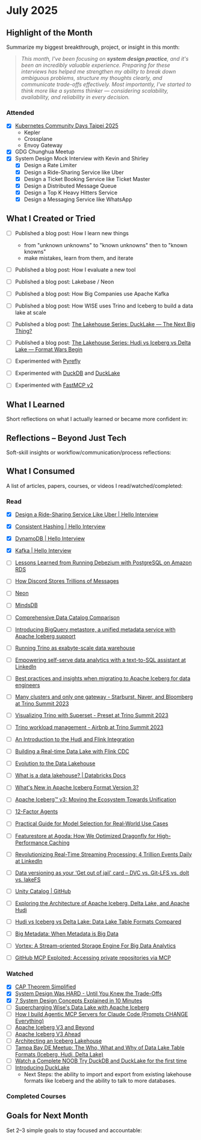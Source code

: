 # July 2025

## Highlight of the Month
Summarize my biggest breakthrough, project, or insight in this month:

> *This month, I've been focusing on **system design practice**, and it's been an incredibly valuable experience. Preparing for these interviews has helped me strengthen my ability to break down ambiguous problems, structure my thoughts clearly, and communicate trade-offs effectively. Most importantly, I've started to think more like a systems thinker — considering scalability, availability, and reliability in every decision.*

### Attended

- [x] [Kubernetes Community Days Taipei 2025](https://kcd-taipei-2025.sessionize.com/schedule)
    - Kepler
    - Crossplane
    - Envoy Gateway
- [x] GDG Chunghua Meetup
- [x] System Design Mock Interview with Kevin and Shirley
    - [x] Design a Rate Limiter
    - [x] Design a Ride-Sharing Service like Uber
    - [x] Design a Ticket Booking Service like Ticket Master
    - [x] Design a Distributed Message Queue
    - [x] Design a Top K Heavy Hitters Service
    - [x] Design a Messaging Service like WhatsApp

## What I Created or Tried

- [ ] Published a blog post: How I learn new things
    - from "unknown unknowns" to "known unknowns" then to "known knowns"
    - make mistakes, learn from them, and iterate
- [ ] Published a blog post: How I evaluate a new tool
- [ ] Published a blog post: Lakebase / Neon
- [ ] Published a blog post: How Big Companies use Apache Kafka
- [ ] Published a blog post: How WISE uses Trino and Iceberg to build a data lake at scale
- [ ] Published a blog post: [The Lakehouse Series: DuckLake — The Next Big Thing?](../blog/posts/ducklake-the-next-big-thing.md)
- [ ] Published a blog post: [The Lakehouse Series: Hudi vs Iceberg vs Delta Lake — Format Wars Begin](../blog/posts/hudi-vs-iceberg-vs-delta-lake.md)
- [ ] Experimented with [Pyrefly](https://pyrefly.org/)
- [ ] Experimented with [DuckDB](https://duckdb.org/) and [DuckLake](https://ducklake.select/)
- [ ] Experimented with [FastMCP v2](https://github.com/jlowin/fastmcp)


## What I Learned
Short reflections on what I actually learned or became more confident in:



## Reflections – Beyond Just Tech
Soft-skill insights or workflow/communication/process reflections:



## What I Consumed
A list of articles, papers, courses, or videos I read/watched/completed:



### Read

- [x] [Design a Ride-Sharing Service Like Uber | Hello Interview](https://www.hellointerview.com/learn/system-design/problem-breakdowns/uber)
- [x] [Consistent Hashing | Hello Interview](https://www.hellointerview.com/learn/system-design/deep-dives/consistent-hashing)
- [x] [DynamoDB | Hello Interview](https://www.hellointerview.com/learn/system-design/deep-dives/dynamodb)
- [x] [Kafka | Hello Interview](https://www.hellointerview.com/learn/system-design/deep-dives/kafka)
- [ ] [Lessons Learned from Running Debezium with PostgreSQL on Amazon RDS](https://debezium.io/blog/2020/02/25/lessons-learned-running-debezium-with-postgresql-on-rds/)
- [ ] [How Discord Stores Trillions of Messages](https://discord.com/blog/how-discord-stores-trillions-of-messages)
- [ ] [Neon](https://github.com/neondatabase/neon)
- [ ] [MindsDB](https://github.com/mindsdb/mindsdb)
- [ ] [Comprehensive Data Catalog Comparison](https://www.onehouse.ai/blog/comprehensive-data-catalog-comparison)
- [ ] [Introducing BigQuery metastore, a unified metadata service with Apache Iceberg support](https://cloud.google.com/blog/products/data-analytics/introducing-bigquery-metastore-fully-managed-metadata-service)
- [ ] [Running Trino as exabyte-scale data warehouse](https://www.youtube.com/watch?v=WuUS73QPuZE)
- [ ] [Empowering self-serve data analytics with a text-to-SQL assistant at LinkedIn](https://www.youtube.com/watch?v=rl4GLNEVkjo)
- [ ] [Best practices and insights when migrating to Apache Iceberg for data engineers](https://www.youtube.com/watch?v=dKQ2zShNlyQ)
- [ ] [Many clusters and only one gateway - Starburst, Naver, and Bloomberg at Trino Summit 2023](https://www.youtube.com/watch?v=2qwBcKmQSn0)
- [ ] [Visualizing Trino with Superset - Preset at Trino Summit 2023](https://www.youtube.com/watch?v=idk0GMxs8vE)
- [ ] [Trino workload management - Airbnb at Trino Summit 2023](https://www.youtube.com/watch?v=qZejzyxT2fo)
- [ ] [An Introduction to the Hudi and Flink Integration](https://www.onehouse.ai/blog/intro-to-hudi-and-flink)
- [ ] [Building a Real-time Data Lake with Flink CDC](https://nightlies.apache.org/flink/flink-cdc-docs-master/docs/connectors/flink-sources/tutorials/build-real-time-data-lake-tutorial)
- [ ] [Evolution to the Data Lakehouse](https://www.databricks.com/blog/2021/05/19/evolution-to-the-data-lakehouse.html)
- [ ] [What is a data lakehouse? | Databricks Docs](https://docs.databricks.com/aws/en/lakehouse/)
- [ ] [What's New in Apache Iceberg Format Version 3?](https://www.dremio.com/blog/apache-iceberg-v3/)
- [ ] [Apache Iceberg™ v3: Moving the Ecosystem Towards Unification](https://www.databricks.com/blog/apache-icebergtm-v3-moving-ecosystem-towards-unification)
- [ ] [12-Factor Agents](https://github.com/humanlayer/12-factor-agents)
- [ ] [Practical Guide for Model Selection for Real‑World Use Cases](https://cookbook.openai.com/examples/partners/model_selection_guide/model_selection_guide)
- [ ] [Featurestore at Agoda: How We Optimized Dragonfly for High-Performance Caching](https://medium.com/agoda-engineering/featurestore-at-agoda-how-we-optimized-dragonfly-for-high-performance-caching-4d28c584f612)
- [ ] [Revolutionizing Real-Time Streaming Processing: 4 Trillion Events Daily at LinkedIn](https://www.linkedin.com/blog/engineering/data-streaming-processing/revolutionizing-real-time-streaming-processing--4-trillion-event)
- [ ] [Data versioning as your ‘Get out of jail' card – DVC vs. Git-LFS vs. dolt vs. lakeFS](https://lakefs.io/blog/dvc-vs-git-vs-dolt-vs-lakefs/)
- [ ] [Unity Catalog | GitHub](https://github.com/unitycatalog/unitycatalog)
- [ ] [Exploring the Architecture of Apache Iceberg, Delta Lake, and Apache Hudi](https://www.dremio.com/blog/exploring-the-architecture-of-apache-iceberg-delta-lake-and-apache-hudi/)
- [ ] [Hudi vs Iceberg vs Delta Lake: Data Lake Table Formats Compared](https://lakefs.io/blog/hudi-iceberg-and-delta-lake-data-lake-table-formats-compared/)
- [ ] [Big Metadata: When Metadata is Big Data](https://research.google/pubs/big-metadata-when-metadata-is-big-data/)
- [ ] [Vortex: A Stream-oriented Storage Engine For Big Data Analytics](https://research.google/pubs/vortex-a-stream-oriented-storage-engine-for-big-data-analytics/)
- [ ] [GitHub MCP Exploited: Accessing private repositories via MCP](https://invariantlabs.ai/blog/mcp-github-vulnerability)


### Watched

- [x] [CAP Theorem Simplified](https://www.youtube.com/watch?v=BHqjEjzAicA)
- [x] [System Design Was HARD - Until You Knew the Trade-Offs](https://www.youtube.com/watch?v=1nENigGr-a0)
- [x] [7 System Design Concepts Explained in 10 Minutes](https://www.youtube.com/watch?v=Qd9tJ3H_hPE)
- [ ] [Supercharging Wise's Data Lake with Apache Iceberg](https://youtu.be/_HBUvBmhAt8?si=Dwc--1m1ZfuWIUvI)
- [ ] [How I build Agentic MCP Servers for Claude Code (Prompts CHANGE Everything)](https://www.youtube.com/watch?v=mKEq_YaJjPI)
- [ ] [Apache Iceberg V3 and Beyond](https://www.youtube.com/watch?v=0C8CLOzNVEU)
- [ ] [Apache Iceberg V3 Ahead](https://www.youtube.com/watch?v=WpcrVlktSyE)
- [ ] [Architecting an Iceberg Lakehouse](https://www.youtube.com/watch?v=Qx4wWAGuW2o)
- [ ] [Tampa Bay DE Meetup: The Who, What and Why of Data Lake Table Formats (Iceberg, Hudi, Delta Lake)](https://www.youtube.com/watch?v=1eEcWopaFqE)
- [ ] [Watch a Complete NOOB Try DuckDB and DuckLake for the first time](https://www.youtube.com/watch?v=R_tgEBaEDf0)
- [ ] [Introducing DuckLake](https://www.youtube.com/watch?v=zeonmOO9jm4)
    - Next Steps: the ability to import and export from existing lakehouse formats like Iceberg and the ability to talk to more databases.

### Completed Courses




## Goals for Next Month
Set 2–3 simple goals to stay focused and accountable:
